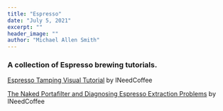 ```yaml
---
title: "Espresso"
date: "July 5, 2021"
excerpt: ""
header_image: ""
author: "Michael Allen Smith"
---
```


### A collection of Espresso brewing tutorials.

[Espresso Tamping Visual Tutorial](https://ineedcoffee.com/espresso-tamping/) by INeedCoffee

[The Naked Portafilter and Diagnosing Espresso Extraction Problems](https://ineedcoffee.com/the-naked-portafilter/) by INeedCoffee
